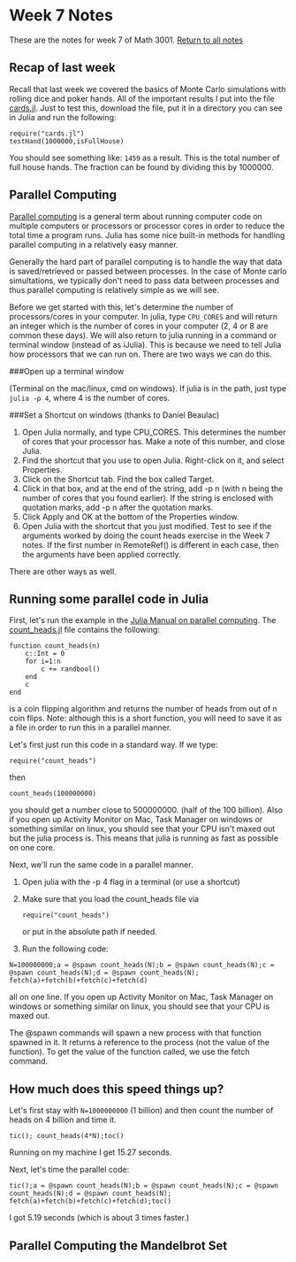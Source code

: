 Week 7 Notes
=============

These are the notes for week 7 of Math 3001. [Return to all notes](../index.html)

Recap of last week
-----

Recall that last week we covered the basics of Monte Carlo simulations with rolling dice and poker hands. All of the important results I put into the file [cards.jl](cards.jl).  Just to test this, download the file, put it in a directory you can see in Julia and run the following:

```
require("cards.jl")
testHand(1000000,isFullHouse)
```

You should see something like: `1459` as a result.  This is the total number of full house hands.  The fraction can be found by dividing this by 1000000. 



Parallel Computing
-----

[Parallel computing](https://en.wikipedia.org/wiki/Parallel_computing) is a general term about running computer code on multiple computers or processors or processor cores in order to reduce the total time a program runs.  Julia has some nice built-in methods for handling parallel computing in a relatively easy manner.  

Generally the hard part of parallel computing is to handle the way that data is saved/retrieved or passed between processes.  In the case of Monte carlo simultations, we typically don't need to pass data between processes and thus parallel computing is relatively simple as we will see.  

Before we get started with this, let's determine the number of processors/cores in your computer.  In julia, type `CPU_CORES` and will return an integer which is the number of cores in your computer (2, 4 or 8 are common these days).  We will also return to julia running in a command or terminal window (instead of as iJulia).  This is because we need to tell Julia how processors that we can run on.  There are two ways we can do this.

###Open up a terminal window 

(Terminal on the mac/linux, cmd on windows).  If julia is in the path, just type `julia -p 4`, where 4 is the number of cores.  

###Set a Shortcut on windows (thanks to Daniel Beaulac)

1. Open Julia normally, and type CPU_CORES. This determines the number of cores that your processor has. Make a note of this number, and close Julia.
2. Find the shortcut that you use to open Julia. Right-click on it, and select Properties.
3. Click on the Shortcut tab. Find the box called Target.
4. Click in that box, and at the end of the string, add -p n (with n being the number of cores that you found earlier). If the string is enclosed with quotation marks, add -p n after the quotation marks.
5. Click Apply and OK at the bottom of the Properties window.
6. Open Julia with the shortcut that you just modified. Test to see if the arguments worked by doing the count heads exercise in the Week 7 notes. If the first number in RemoteRef() is different in each case, then the arguments have been applied correctly.

There are other ways as well.  

Running some parallel code in Julia
-------


First, let's run the example in the [Julia Manual on parallel computing](http://docs.julialang.org/en/release-0.3/manual/parallel-computing/).  The [count_heads.jl](count_heads.jl) file contains the following:

```
function count_heads(n)
    c::Int = 0
    for i=1:n
        c += randbool()
    end
    c
end
```

is a coin flipping algorithm and returns the number of heads from out of n coin flips.  Note:  although this is a short function, you will need to save it as a file in order to run this in a parallel manner. 

Let's first just run this code in a standard way. If we type:

```
require("count_heads")
```

then
```
count_heads(100000000)
```

you should get a number close to 500000000.  (half of the 100 billion). Also if you open up Activity Monitor on Mac, Task Manager on windows or something similar on linux, you should see that your CPU isn't maxed out but the julia process is.  This means that julia is running as fast as possible on one core.  



Next, we'll run the same code in a parallel manner. 

1. Open julia with the -p 4  flag in a terminal (or use a shortcut)
2. Make sure that you load the count_heads file via
	```
	require("count_heads")
	```

	or put in the absolute path if needed.  

3. Run the following code:	

```
N=100000000;a = @spawn count_heads(N);b = @spawn count_heads(N);c = @spawn count_heads(N);d = @spawn count_heads(N); fetch(a)+fetch(b)+fetch(c)+fetch(d)
```

all on one line.  If you open up Activity Monitor on Mac, Task Manager on windows or something similar on linux, you should see that your CPU is maxed out. 

The @spawn commands will spawn a new process with that function spawned in it.  It returns a reference to the process (not the value of the function).  To get the value of the function called, we use the fetch command.  

How much does this speed things up?
--------

Let's first stay with `N=1000000000`  (1 billion) and then count the number of heads on 4 billion and time it.

```
tic(); count_heads(4*N);toc()
```

Running on my machine I get 15.27 seconds. 

Next, let's time the parallel code:
```
tic();a = @spawn count_heads(N);b = @spawn count_heads(N);c = @spawn count_heads(N);d = @spawn count_heads(N); fetch(a)+fetch(b)+fetch(c)+fetch(d);toc()
```

I got 5.19 seconds (which is about 3 times faster.)


Parallel Computing the Mandelbrot Set
------







